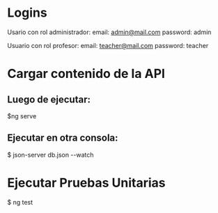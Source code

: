 # Logins

Usario con rol administrador:
email: admin@mail.com
password: admin

Usuario con rol profesor:
email: teacher@mail.com
password: teacher

# Cargar contenido de la API

## Luego de ejecutar:

$ng serve

## Ejecutar en otra consola:

$ json-server db.json --watch

# Ejecutar Pruebas Unitarias

$ ng test